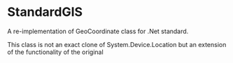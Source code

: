 # StandardGIS
A re-implementation of GeoCoordinate class for .Net standard.

This class is not an exact clone of System.Device.Location but an extension of the functionality of the original
